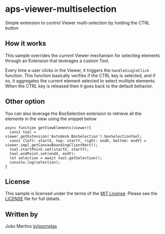 # aps-viewer-multiselection
Simple extension to control Viewer multi-selection by holding the CTRL button

## How it works

This sample overrides the current Viewer mechanism for selecting elements through an Extension that leverages a custom Tool.

Every time a user clicks in the Viewer, it triggers the `handleSingleClick` function.
This function basically verifies if the CTRL key is selected, and if so, it aggregates the current element selected to select multiple elements.
When the CTRL key is released then it goes back to the default behavior.

## Other option

You can also leverage the BoxSelection extension to retrieve all the elements in the view using the snippet below

```
async function getViewElements(viewer){
  const tool = viewer.getExtension('Autodesk.BoxSelection').boxSelectionTool;
  const {left: startX, top: startY, right: endX, bottom: endY} = viewer.impl.getCanvasBoundingClientRect();
  tool.startPoint.set(startX, startY);
  tool.endPoint.set(endX, endY);
  let selection = await tool.getSelection();
  console.log(selection);
}
```

## License

This sample is licensed under the terms of the [MIT License](http://opensource.org/licenses/MIT). Please see the [LICENSE](LICENSE) file for full details.

## Written by

João Martins [in/jpornelas](https://linkedin.com/in/jpornelas)
